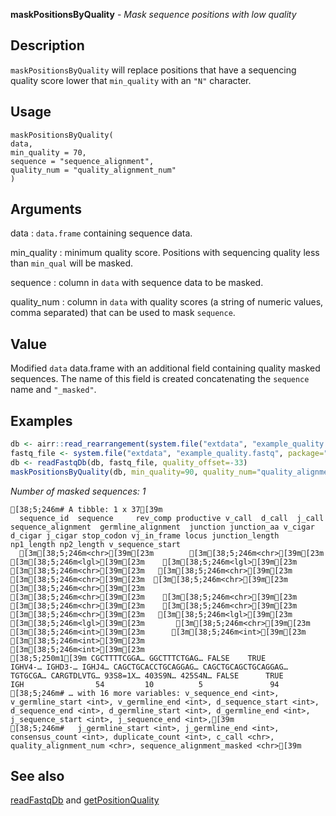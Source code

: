 **maskPositionsByQuality** - *Mask sequence positions with low quality*

Description
--------------------

`maskPositionsByQuality` will replace positions that 
have a sequencing quality score lower that `min_quality` with an
`"N"` character.


Usage
--------------------
```
maskPositionsByQuality(
data,
min_quality = 70,
sequence = "sequence_alignment",
quality_num = "quality_alignment_num"
)
```

Arguments
-------------------

data
:   `data.frame` containing sequence data.

min_quality
:   minimum quality score. Positions with sequencing quality 
less than `min_qual` will be masked.

sequence
:   column in `data` with sequence data to be masked.

quality_num
:   column in `data` with quality scores (a
string of numeric values, comma separated) that can
be used to mask `sequence`.




Value
-------------------

Modified `data` data.frame with an additional field containing 
quality masked sequences. The  name of this field is created 
concatenating the `sequence` name and `"_masked"`.



Examples
-------------------

```R
db <- airr::read_rearrangement(system.file("extdata", "example_quality.tsv", package="alakazam"))
fastq_file <- system.file("extdata", "example_quality.fastq", package="alakazam")
db <- readFastqDb(db, fastq_file, quality_offset=-33)
maskPositionsByQuality(db, min_quality=90, quality_num="quality_alignment_num")
```

*Number of masked sequences: 1*
```
[38;5;246m# A tibble: 1 x 37[39m
  sequence_id  sequence     rev_comp productive v_call  d_call  j_call sequence_alignment  germline_alignment  junction junction_aa v_cigar  d_cigar j_cigar stop_codon vj_in_frame locus junction_length np1_length np2_length v_sequence_start
  [3m[38;5;246m<chr>[39m[23m        [3m[38;5;246m<chr>[39m[23m        [3m[38;5;246m<lgl>[39m[23m    [3m[38;5;246m<lgl>[39m[23m      [3m[38;5;246m<chr>[39m[23m   [3m[38;5;246m<chr>[39m[23m   [3m[38;5;246m<chr>[39m[23m  [3m[38;5;246m<chr>[39m[23m               [3m[38;5;246m<chr>[39m[23m               [3m[38;5;246m<chr>[39m[23m    [3m[38;5;246m<chr>[39m[23m       [3m[38;5;246m<chr>[39m[23m    [3m[38;5;246m<chr>[39m[23m   [3m[38;5;246m<chr>[39m[23m   [3m[38;5;246m<lgl>[39m[23m      [3m[38;5;246m<lgl>[39m[23m       [3m[38;5;246m<chr>[39m[23m           [3m[38;5;246m<int>[39m[23m      [3m[38;5;246m<int>[39m[23m      [3m[38;5;246m<int>[39m[23m            [3m[38;5;246m<int>[39m[23m
[38;5;250m1[39m CGCTTTTCGGA… GGCTTTCTGAG… FALSE    TRUE       IGHV4-… IGHD3-… IGHJ4… CAGCTGCACCTGCAGGAG… CAGCTGCAGCTGCAGGAG… TGTGCGA… CARGTDLVTG… 93S8=1X… 403S9N… 425S4N… FALSE      TRUE        IGH                54         10          5               94
[38;5;246m# … with 16 more variables: v_sequence_end <int>, v_germline_start <int>, v_germline_end <int>, d_sequence_start <int>, d_sequence_end <int>, d_germline_start <int>, d_germline_end <int>, j_sequence_start <int>, j_sequence_end <int>,[39m
[38;5;246m#   j_germline_start <int>, j_germline_end <int>, consensus_count <int>, duplicate_count <int>, c_call <chr>, quality_alignment_num <chr>, sequence_alignment_masked <chr>[39m

```



See also
-------------------

[readFastqDb](readFastqDb.md) and [getPositionQuality](getPositionQuality.md)







